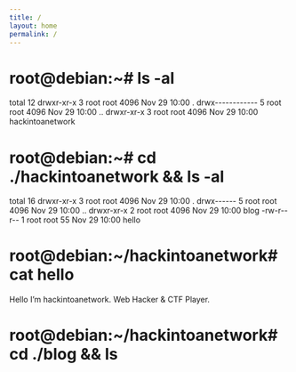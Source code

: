 ```yaml
---
title: /
layout: home
permalink: /
---
```

# root@debian:~# ls -al

total 12
drwxr-xr-x 3 root root 4096 Nov 29 10:00 .
drwx------------ 5 root root 4096 Nov 29 10:00 ..
drwxr-xr-x 3 root root 4096 Nov 29 10:00 hackintoanetwork
                                                                                                                                          
# root@debian:~# cd ./hackintoanetwork && ls -al

total 16
drwxr-xr-x 3 root root 4096 Nov 29 10:00 .
drwx------ 5 root root 4096 Nov 29 10:00 ..
drwxr-xr-x 2 root root 4096 Nov 29 10:00 blog
-rw-r--r-- 1 root root   55 Nov 29 10:00 hello

# root@debian:~/hackintoanetwork# cat hello

Hello I’m hackintoanetwork.
Web Hacker & CTF Player.

# root@debian:~/hackintoanetwork# cd ./blog && ls

